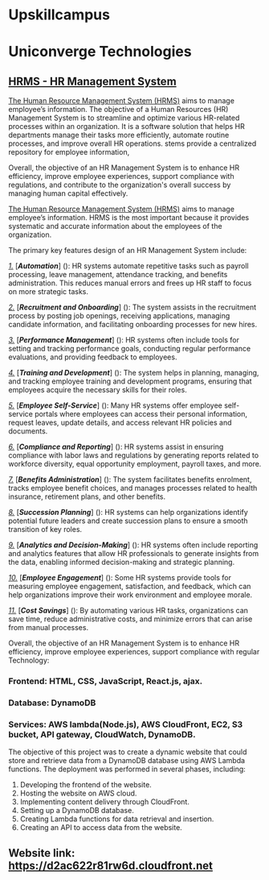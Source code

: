 # Upskillcampus
# Uniconverge Technologies


## [HRMS - HR Management System]()

[The Human Resource Management System (HRMS)]() aims to manage employee’s information. The objective of a Human Resources (HR) Management System is to streamline and optimize various HR-related processes within an organization. It is a software solution that helps HR departments manage their tasks more efficiently, automate routine processes, and improve overall HR operations. stems provide a centralized repository for employee information, 

Overall, the objective of an HR Management System is to enhance HR efficiency, improve employee experiences, support compliance with regulations, and contribute to the organization's overall success by managing human capital effectively.



[The Human Resource Management System (HRMS)]() aims to manage employee’s information. HRMS is the most important because it provides systematic and accurate information about the employees of the organization. 

The primary key features design of an HR Management System include:

[*1.*]()	[***Automation***] (): HR systems automate repetitive tasks such as payroll processing, leave management, attendance tracking, and benefits administration. This reduces manual errors and frees up HR staff to focus on more strategic tasks.

[*2.*]()	[***Recruitment and Onboarding***] (): The system assists in the recruitment process by posting job openings, receiving applications, managing candidate information, and facilitating onboarding processes for new hires.

[*3.*]()	[***Performance Management***] (): HR systems often include tools for setting and tracking performance goals, conducting regular performance evaluations, and providing feedback to employees.

[*4.*]()	[***Training and Development***] (): The system helps in planning, managing, and tracking employee training and development programs, ensuring that employees acquire the necessary skills for their roles.

[*5.*]()	[***Employee Self-Service***] (): Many HR systems offer employee self-service portals where employees can access their personal information, request leaves, update details, and access relevant HR policies and documents.

[*6.*]()	[***Compliance and Reporting***] (): HR systems assist in ensuring compliance with labor laws and regulations by generating reports related to workforce diversity, equal opportunity employment, payroll taxes, and more.

[*7.*]()	[***Benefits Administration***] (): The system facilitates benefits enrolment, tracks employee benefit choices, and manages processes related to health insurance, retirement plans, and other benefits.

[*8.*]()	[***Succession Planning***] (): HR systems can help organizations identify potential future leaders and create succession plans to ensure a smooth transition of key roles.

[*9.*]()	[***Analytics and Decision-Making***] (): HR systems often include reporting and analytics features that allow HR professionals to generate insights from the data, enabling informed decision-making and strategic planning.

[*10.*]()	[***Employee Engagement***] (): Some HR systems provide tools for measuring employee engagement, satisfaction, and feedback, which can help organizations improve their work environment and employee morale.

[*11.*]()	[***Cost Savings***] (): By automating various HR tasks, organizations can save time, reduce administrative costs, and minimize errors that can arise from manual processes.
    
Overall, the objective of an HR Management System is to enhance HR efficiency, improve employee experiences, support compliance with regular
Technology:

### Frontend: HTML, CSS, JavaScript, React.js, ajax.
### Database: DynamoDB
### Services: AWS lambda(Node.js), AWS CloudFront, EC2, S3 bucket, API gateway, CloudWatch, DynamoDB.


The objective of this project was to create a dynamic website that could store and retrieve data from a DynamoDB database using AWS Lambda functions. The deployment was performed in several phases, including:

1.	Developing the frontend of the website.
2.	Hosting the website on AWS cloud.
3.	Implementing content delivery through CloudFront.
4.	Setting up a DynamoDB database.
5.	Creating Lambda functions for data retrieval and insertion.
6.	Creating an API to access data from the website.
   
## Website link: https://d2ac622r81rw6d.cloudfront.net  


